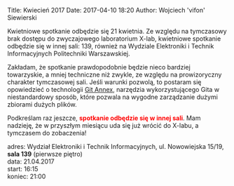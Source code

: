 Title: Kwiecień 2017
Date: 2017-04-10 18:20
Author: Wojciech 'vifon' Siewierski

Kwietniowe spotkanie odbędzie się 21 kwietnia. Ze względu na
tymczasowy brak dostępu do zwyczajowego laboratorium X-lab, kwietniowe
spotkanie odbędzie się w innej sali: 139, również na Wydziale
Elektroniki i Technik Informacyjnych Politechniki Warszawskiej.

Zakładam, że spotkanie prawdopodobnie będzie nieco bardziej
towarzyskie, a mniej techniczne niż zwykle, ze względu na
prowizoryczny charakter tymczasowej sali. Jeśli warunki pozwolą, to
postaram się opowiedzieć o technologii [Git Annex][1], narzędzia
wykorzystującego Gita w niestandardowy sposób, które pozwala na
wygodne zarządzanie dużymi zbiorami dużych plików.

[1]: https://git-annex.branchable.com/

Podkreślam raz jeszcze, <span style="color: red">**spotkanie odbędzie
się w innej sali**</span>. Mam nadzieję, że w przyszłym miesiącu uda
się już wrócić do X-labu, a tymczasem do zobaczenia!

adres: Wydział Elektroniki i Technik Informacyjnych, ul. Nowowiejska 15/19, **sala 139** (pierwsze piętro)  
data: 21.04.2017  
start: 16:15  
koniec: 21:00
